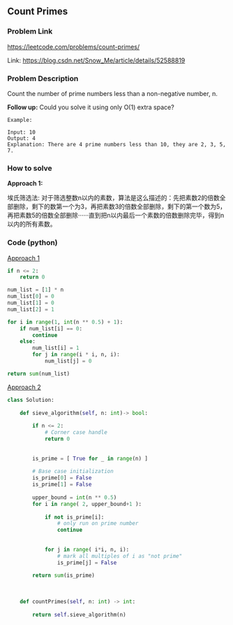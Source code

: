 ## Count Primes

### Problem Link
https://leetcode.com/problems/count-primes/

Link: https://blog.csdn.net/Snow_Me/article/details/52588819

### Problem Description 

Count the number of prime numbers less than a non-negative number, n.
 
**Follow up:**
Could you solve it using only O(1) extra space?

```
Example: 

Input: 10
Output: 4
Explanation: There are 4 prime numbers less than 10, they are 2, 3, 5, 7.

```

### How to solve 

**Approach 1:** 

埃氏筛选法: 对于筛选整数n以内的素数，算法是这么描述的：先把素数2的倍数全部删除，剩下的数第一个为3，再把素数3的倍数全部删除，剩下的第一个数为5，再把素数5的倍数全部删除······直到把n以内最后一个素数的倍数删除完毕，得到n以内的所有素数。


### Code (python)

[Approach 1](https://github.com/yanray/leetcode/blob/master/problems/0204Count_Primes/0204Count_Primes1.py)

```python
if n <= 2:
    return 0

num_list = [1] * n
num_list[0] = 0
num_list[1] = 0
num_list[2] = 1

for i in range(1, int(n ** 0.5) + 1):
    if num_list[i] == 0:
        continue
    else:
        num_list[i] = 1
        for j in range(i * i, n, i):
            num_list[j] = 0

return sum(num_list)
```


[Approach 2](https://github.com/yanray/leetcode/blob/master/problems/0204Count_Primes/0204Count_Primes2.py)

```python
class Solution:
    
    def sieve_algorithm(self, n: int)-> bool:
        
        if n <= 2:
			# Corner case handle
            return 0
        
        
        is_prime = [ True for _ in range(n) ]
        
        # Base case initialization
        is_prime[0] = False
        is_prime[1] = False
        
        upper_bound = int(n ** 0.5)
        for i in range( 2, upper_bound+1 ):
            
            if not is_prime[i]:
                # only run on prime number
                continue
            
            
            for j in range( i*i, n, i):
                # mark all multiples of i as "not prime"
                is_prime[j] = False
                
        return sum(is_prime)
    
    
    
    def countPrimes(self, n: int) -> int:
        
        return self.sieve_algorithm(n)
            
```

